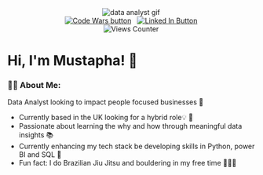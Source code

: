 <div id="header" align="center"> 
  <img src="https://www.echelonedge.com/wp-content/themes/echelon/assets/img/echelon-data-quipo.gif" alt="data analyst gif"> 
  </div> <div id="badges" align="center">
  <a href="https://www.codewars.com/users/Mustaphariaz"><img src="https://img.shields.io/badge/CodeWars-red?logo=codewars&logoColor=white&style=for-the-badge" alt="Code Wars button"/></a>
  &nbsp
  <a href="www.linkedin.com/in/mustapha-riaz"><img src="https://img.shields.io/badge/LinkedIn-blue?logo=linkedin&logoColor=white&style=for-the-badge" alt="Linked In Button"/></a>
  <br>
  <img src="https://komarev.com/ghpvc/?username=henderson907&style=flat-square&color=orange" alt="Views Counter"/>
  </div> 
<h1>Hi, I'm Mustapha! 👋</h1>
</div>

### 🙇🏽 About Me:
Data Analyst looking to impact people focused businesses 💪
* Currently based in the UK looking for a hybrid role💡 🌟
* Passionate about learning the why and how through meaningful data insights 📚 
* Currently enhancing my tech stack be developing skills in Python, power BI and SQL 🚀
* Fun fact: I do Brazilian Jiu Jitsu and bouldering in my free time 🥋🧗🏾
                                                                                                                                                                                   
